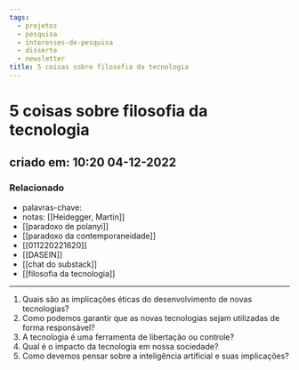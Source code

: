 ```yaml
---
tags:
  - projetos
  - pesquisa
  - interesses-de-pesquisa
  - disserte
  - newsletter
title: 5 coisas sobre filosofia da tecnologia
---
```

# 5 coisas sobre filosofia da tecnologia
## criado em: 10:20 04-12-2022

### Relacionado
- palavras-chave: 
- notas: [[Heidegger, Martin]]
- [[paradoxo de polanyi]]
- [[paradoxo da contemporaneidade]]
- [[011220221620]]
- [[DASEIN]]
- [[chat do substack]]
- [[filosofia da tecnologia]]
---
1. Quais são as implicações éticas do desenvolvimento de novas tecnologias?
2. Como podemos garantir que as novas tecnologias sejam utilizadas de forma responsável?
3. A tecnologia é uma ferramenta de libertação ou controle?
4. Qual é o impacto da tecnologia em nossa sociedade?
5. Como devemos pensar sobre a inteligência artificial e suas implicações?